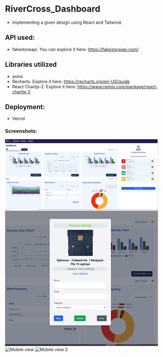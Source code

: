 # RiverCross_Dashboard
- Implementing a given design using React and Tailwind.
## API used:
- fakestoreapi. You can explore it here: https://fakestoreapi.com/
## Libraries utilized
- axios
- Recharts. Explore it here: https://recharts.org/en-US/guide
- React Chartjs-2. Explore it here: https://www.npmjs.com/package/react-chartjs-2
## Deployment:
- Vercel
### Screenshots:
![Full Dashboard](public/assets/fullDashboard.PNG)
![Modal with API data](public/assets/modalWithApiData.PNG)
![Mobile view](apublic/ssets/mobileView.PNG)
![Mobile view 2](public/assets/mobile2)
